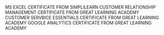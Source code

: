 MS EXCEL CERTIFICATE FROM SIMPLILEARN
CUSTOMER RELATIONSHIP MANAGEMENT CERTIFICATE FROM GREAT LEARNING ACADEMY
CUSTOMER SERVBICE ESSENTIALS CERTIFICATE FROM GREAT LEARNING ACADEMY
GOOGLE ANALYTICS CERTIFICATE FROM GREAT LEARNING ACADEMY
